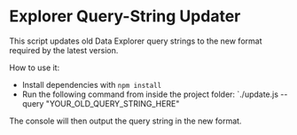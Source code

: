 # Explorer Query-String Updater

This script updates old Data Explorer query strings to the new format required by the latest version.

How to use it:

- Install dependencies with `npm install`
- Run the following command from inside the project folder: `./update.js --query "YOUR_OLD_QUERY_STRING_HERE"

The console will then output the query string in the new format.
